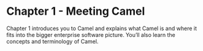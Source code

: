 Chapter 1 - Meeting Camel
=====================

Chapter 1 introduces you to Camel and explains what Camel is and where it fits into the bigger enterprise software picture. You’ll also learn the concepts and terminology of Camel.



